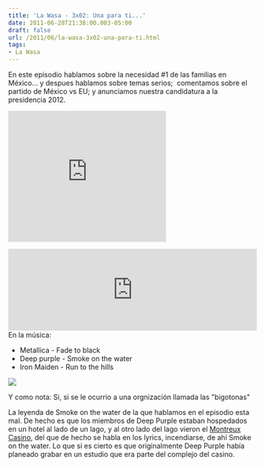 ```yaml
---
title: 'La Wasa - 3x02: Una para ti...'
date: 2011-06-28T21:38:00.003-05:00
draft: false
url: /2011/06/la-wasa-3x02-una-para-ti.html
tags: 
- La Wasa
---
```


En este episodio hablamos sobre la necesidad #1 de las familias en México... y despues hablamos sobre temas serios;  comentamos sobre el partido de México vs EU; y anunciamos nuestra candidatura a la presidencia 2012.  
  
  

<object class="BLOGGER-youtube-video" classid="clsid:D27CDB6E-AE6D-11cf-96B8-444553540000" codebase="http://download.macromedia.com/pub/shockwave/cabs/flash/swflash.cab#version=6,0,40,0" data-thumbnail-src="http://3.gvt0.com/vi/v1PBptSDIh8/0.jpg" height="266" width="320"><param name="movie" value="http://www.youtube.com/v/v1PBptSDIh8&amp;fs=1&amp;source=uds"><param name="bgcolor" value="#FFFFFF"><embed width="320" height="266" src="http://www.youtube.com/v/v1PBptSDIh8&amp;fs=1&amp;source=uds" type="application/x-shockwave-flash"></object>

  
<iframe width="100%" height="166" scrolling="no" frameborder="no" src="http://w.soundcloud.com/player/?url=http%3A%2F%2Fapi.soundcloud.com%2Ftracks%2F85079794&amp;show_artwork=true"></iframe>  
En la música:  

*   Metallica - Fade to black
*   Deep purple - Smoke on the water
*   Iron Maiden - Run to the hills

  

[![](http://ecx.images-amazon.com/images/I/51vDNIXVRaL._SS500_.jpg)](http://www.amazon.com/gp/product/B0011Z8SHK/ref=dm_sp_alb?ie=UTF8&qid=1309311179&sr=8-3)

  
Y como nota: Si, si se le ocurrio a una orgnización llamada las "bigotonas"  
  
La leyenda de Smoke on the water de la que hablamos en el episodio esta mal. De hecho es que los miembros de Deep Purple estaban hospedados en un hotel al lado de un lago, y al otro lado del lago vieron el [Montreux Casino](http://en.wikipedia.org/wiki/Montreux_Casino "Montreux Casino"), del que de hecho se habla en los lyrics, incendiarse, de ahí Smoke on the water. Lo que si es cierto es que originalmente Deep Purple había planeado grabar en un estudio que era parte del complejo del casino.